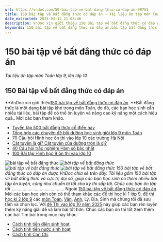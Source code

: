 ```yaml
---
url: https://vndoc.com/50-bai-tap-ve-bat-dang-thuc-co-dap-an-99751
title: 150 bài tập về bất đẳng thức có đáp án - Tài liệu ôn tập môn Toán lớp 9, lên lớp 10 - VnDoc.com
date_extracted: 2025-04-14 21:08:46
description: VnDoc xin giới thiệu 150 Bài tập về bất đẳng thức có đáp án là tài liệu ôn tập hữu ích dành cho các bạn học sinh lớp 9 muốn luyện tập và nâng cao kỹ năng môn Toán chuyên đề bất đẳng thức, từ đó làm bài thi, bài kiểm tra và ôn thi lên lớp 10 hiệu quả.
keywords: 150 bài tập về bất đẳng thức có đáp án,bài tập bất đẳng thức toán học,bài tập bất đẳng thức,bài tập về bất đẳng thức,ôn thi toán lớp 9,bất đẳng thức toán lớp 9,bài tập toán lớp 9,bất đẳng thức cosi lớp 9,bất đẳng thức lớp 9,bài tập về bất đẳng thức côsi lớp 9
---
```


# 150 bài tập về bất đẳng thức có đáp án
 _Tài liệu ôn tập môn Toán lớp 9, lên lớp 10_
## 150 Bài tập về bất đẳng thức có đáp án
**VnDoc xin giới thiệu[150 bài tập về bất đẳng thức có đáp án](<https://vndoc.com/50-bai-tap-ve-bat-dang-thuc-co-dap-an-99751?t=6>). **Bất đẳng thức là một dạng bài tập khó trong môn Toán, do đó, các bạn học sinh cần nhiều tài liệu, bài tập để có thể ôn luyện và nâng cao kỹ năng một cách hiệu quả.. Mời các bạn tham khảo.
  * [Tuyển tập 500 bất đẳng thức cổ điển hay](<https://vndoc.com/tuyen-tap-500-bat-dang-thuc-co-dien-hay-85852>)
  * [Tổng hợp các chuyên đề bồi dưỡng học sinh giỏi lớp 9 môn Toán](<https://vndoc.com/tong-hop-cac-chuyen-de-boi-duong-hoc-sinh-gioi-lop-9-mon-toan-195454>)
  * [70 Câu hỏi Hình học ôn thi vào lớp 10 các trường Hà Nội](<https://vndoc.com/70-cau-hoi-hinh-hoc-on-thi-vao-lop-10-cac-truong-ha-noi-195316>)
  * [Cát tuyến là gì? Cát tuyến của đường tròn là gì?](<https://vndoc.com/cat-tuyen-la-gi-cat-tuyen-cua-duong-tron-la-gi-177016>)
  * [40 Câu hỏi trắc nghiệm Hàm số bậc nhất](<https://vndoc.com/40-cau-hoi-trac-nghiem-ham-so-bac-nhat-195249>)
  * [100 Bài tập Hình học 9 ôn thi vào lớp 10](<https://vndoc.com/50-bai-tap-hinh-hoc-9-on-thi-vao-lop-10-193298>)

![bài tập về bất đẳng thức](https://i.vdoc.vn/data/image/2015/09/29/50-bai-tap-ve-bat-dang-thuc-co-dap-an-2.jpg)
_![bài tập về bất đẳng thức](https://i.vdoc.vn/data/image/2022/01/23/bai-tap-ve-bat-dang-thuc-1.png)_
_![bài tập về bất đẳng thức](https://i.vdoc.vn/data/image/2022/01/23/bai-tap-ve-bat-dang-thuc-2.png)_
_![bài tập về bất đẳng thức](https://i.vdoc.vn/data/image/2022/01/23/bai-tap-ve-bat-dang-thuc-3.png)_
_150 bài tập về bất đẳng thức có đáp án được VnDoc chia sẻ trên đây. Tài liệu gồm 150 bài tập về bất đẳng thức và cực trị đại số, giúp các bạn học sinh có thêm nhiều bài tập ôn luyện, cũng như chuẩn bị tốt cho kỳ thi sắp tới. Chúc các bạn ôn tập tốt_
...........................................
Ngoài [150 bài tập về bất đẳng thức có đáp án](<https://vndoc.com/50-bai-tap-ve-bat-dang-thuc-co-dap-an-99751>). Mời các bạn học sinh còn có thể tham khảo các [đề thi học kì 1 lớp 9](<https://vndoc.com/de-thi-hoc-ki-1-lop9>), [đề thi học kì 2 lớp 9](<https://vndoc.com/de-thi-hoc-ki-2-lop9>) các [môn Toán](<https://vndoc.com/toan-lop9>), [Văn](<https://vndoc.com/ngu-van-lop9>), [Anh](<https://vndoc.com/tieng-anh-lop9>), Lý, Địa, Sinh mà chúng tôi đã sưu tầm và chọn lọc. Với [đề Thi vào lớp 10 năm 2025](<https://vndoc.com/luyen-thi-vao-lop10>) này giúp các bạn rèn luyện thêm kỹ năng giải đề và làm bài tốt hơn. Chúc các bạn ôn thi tốt
Xem thêm các bài Tìm bài trong mục này khác:
  * [Cách tính tiền điện sinh hoạt](</cach-tinh-tien-dien-sinh-hoat-340563>)
  * [Cách tính tiền nước sinh hoạt](</cach-tinh-tien-nuoc-sinh-hoat-340588>)
  * [Cách tính Can Chi](</cach-tinh-can-chi-340677>)

